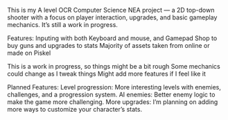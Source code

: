 This is my A level OCR Computer Science NEA project — a 2D top-down shooter with a focus on player interaction, upgrades, and basic gameplay mechanics. It’s still a work in progress.

Features:
  Inputing with both Keyboard and mouse, and Gamepad
  Shop to buy guns and upgrades to stats
  Majority of assets taken from online or made on Piskel

This is a work in progress, so things might be a bit rough
Some mechanics could change as I tweak things
Might add more features if I feel like it

Planned Features:
Level progression: More interesting levels with enemies, challenges, and a progression system.
AI enemies: Better enemy logic to make the game more challenging.
More upgrades: I’m planning on adding more ways to customize your character’s stats.

